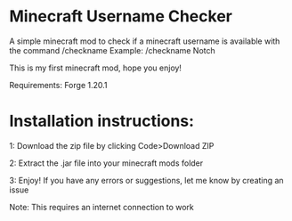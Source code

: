 # Minecraft Username Checker
A simple minecraft mod to check if a minecraft username is available with the command /checkname
Example:
/checkname Notch

This is my first minecraft mod, hope you enjoy!


Requirements: 
Forge 1.20.1

# Installation instructions:
1: Download the zip file by clicking Code>Download ZIP

2: Extract the .jar file into your minecraft mods folder

3: Enjoy! If you have any errors or suggestions, let me know by creating an issue


Note: This requires an internet connection to work

